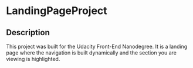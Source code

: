 # LandingPageProject

## Description
This project was built for the Udacity Front-End Nanodegree. It is a landing page where the navigation is built dynamically and the section you are viewing is highlighted.

